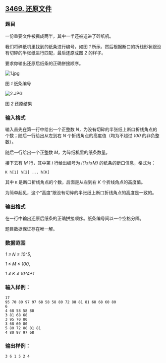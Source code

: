 ## [3469. 还原文件](https://www.acwing.com/problem/content/3472/)

### 题目

一份重要文件被撕成两半，其中一半还被送进了碎纸机。

我们将碎纸机里找到的纸条进行编号，如图 *1* 所示。然后根据断口的折线形状跟没有切碎的半张纸进行匹配，最后还原成图 *2* 的样子。

要求你输出还原后纸条的正确拼接顺序。

 ![1.jpg](https://cdn.acwing.com/media/article/image/2021/05/01/19_ce1abdf8aa-1.jpg)

图 *1* 纸条编号

 ![2.JPG](https://cdn.acwing.com/media/article/image/2021/05/01/19_dfa48bacaa-2.JPG)

图 *2* 还原结果

### 输入格式

输入首先在第一行中给出一个正整数 *N*，为没有切碎的半张纸上断口折线角点的个数；随后一行给出从左到右 *N* 个折线角点的高度值（均为不超过 *100* 的非负整数）。

随后一行给出一个正整数 *M*，为碎纸机里的纸条数量。

接下去有 *M* 行，其中第 *i* 行给出编号为 *i(1≤i≤M)* 的纸条的断口信息，格式为：

`K h[1] h[2] ... h[K]`

其中 `K` 是断口折线角点的个数，后面是从左到右 *K* 个折线角点的高度值。

为简单起见，这个“高度”跟没有切碎的半张纸上断口折线角点的高度是一致的。

### 输出格式

在一行中输出还原后纸条的正确拼接顺序。纸条编号间以一个空格分隔。

题目数据保证存在唯一解。

### 数据范围

*1 ≤ N ≤ 10^5*,

*1 ≤ M ≤ 100*,

*1 ≤ K ≤ 10^4+1*

### 输入样例：

```
17
95 70 80 97 97 68 58 58 80 72 88 81 81 68 68 60 80
6
4 68 58 58 80
3 81 68 68
3 95 70 80
3 68 60 80
5 80 72 88 81 81
4 80 97 97 68
```

### 输出样例：

```
3 6 1 5 2 4
```
